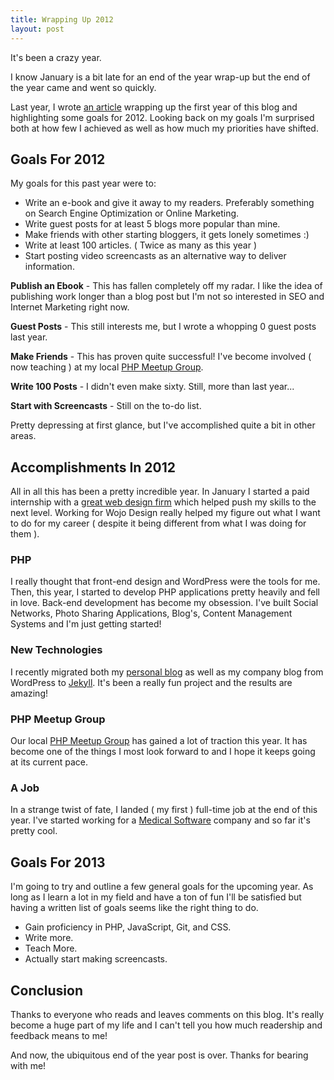 ```yaml
---
title: Wrapping Up 2012
layout: post
---
```


It's been a crazy year.

I know January is a bit late for an end of the year wrap-up but the end of the year came and went so quickly.

Last year, I wrote <a href="{{ site.url }}/2011-review-a-thank-you/">an article</a> wrapping up the first year of this blog and highlighting some goals for 2012. Looking back on my goals I'm surprised both at how few I achieved as well as how much my priorities have shifted.

## Goals For 2012

My goals for this past year were to:

+ Write an e-book and give it away to my readers. Preferably something on Search Engine Optimization or Online Marketing.
+ Write guest posts for at least 5 blogs more popular than mine.
+ Make friends with other starting bloggers, it gets lonely sometimes :)
+ Write at least 100 articles. ( Twice as many as this year )
+ Start posting video screencasts as an alternative way to deliver information.

**Publish an Ebook** - This has fallen completely off my radar. I like the idea of publishing work longer than a blog post but I'm not so interested in SEO and Internet Marketing right now.

**Guest Posts** - This still interests me, but I wrote a whopping 0 guest posts last year.

**Make Friends** - This has proven quite successful! I've become involved ( now teaching ) at my local <a href="http://www.meetup.com/ann-arbor-php-mysql/">PHP Meetup Group</a>.

**Write 100 Posts** - I didn't even make sixty. Still, more than last year...

**Start with Screencasts** - Still on the to-do list.

Pretty depressing at first glance, but I've accomplished quite a bit in other areas.

## Accomplishments In 2012

All in all this has been a pretty incredible year. In January I started a paid internship with a <a href="http://wojodesign.com/">great web design firm</a> which helped push my skills to the next level. Working for Wojo Design really helped my figure out what I want to do for my career ( despite it being different from what I was doing for them ).

### PHP

I really thought that front-end design and WordPress were the tools for me. Then, this year, I started to develop PHP applications pretty heavily and fell in love. Back-end development has become my obsession. I've built Social Networks, Photo Sharing Applications, Blog's, Content Management Systems and I'm just getting started!

### New Technologies

I recently migrated both my <a href="http://www.jonkuperman.com/">personal blog</a> as well as my company blog from WordPress to <a href="{{ site.url }}/getting-started-with-jekyll/">Jekyll</a>. It's been a really fun project and the results are amazing!

### PHP Meetup Group

Our local <a href="http://www.meetup.com/ann-arbor-php-mysql/">PHP Meetup Group</a> has gained a lot of traction this year. It has become one of the things I most look forward to and I hope it keeps going at its current pace.

### A Job

In a strange twist of fate, I landed ( my first ) full-time job at the end of this year. I've started working for a <a href="http://www.medhub.com/">Medical Software</a> company and so far it's pretty cool.

## Goals For 2013

I'm going to try and outline a few general goals for the upcoming year. As long as I learn a lot in my field and have a ton of fun I'll be satisfied but having a written list of goals seems like the right thing to do.

+ Gain proficiency in PHP, JavaScript, Git, and CSS.
+ Write more.
+ Teach More.
+ Actually start making screencasts.

## Conclusion

Thanks to everyone who reads and leaves comments on this blog. It's really become a huge part of my life and I can't tell you how much readership and feedback means to me!

And now, the ubiquitous end of the year post is over. Thanks for bearing with me!
